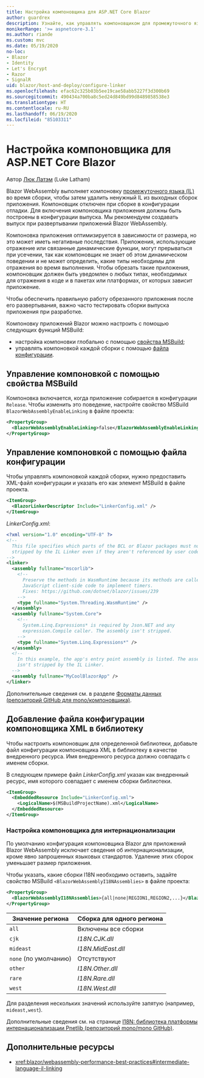 ```yaml
---
title: Настройка компоновщика для ASP.NET Core Blazor
author: guardrex
description: Узнайте, как управлять компоновщиком для промежуточного языка (IL) при создании приложения Blazor.
monikerRange: '>= aspnetcore-3.1'
ms.author: riande
ms.custom: mvc
ms.date: 05/19/2020
no-loc:
- Blazor
- Identity
- Let's Encrypt
- Razor
- SignalR
uid: blazor/host-and-deploy/configure-linker
ms.openlocfilehash: efac62c325b03b5ee19cae58abb5227f3d300b69
ms.sourcegitcommit: 490434a700ba8c5ed24d849bd99d8489858538e3
ms.translationtype: HT
ms.contentlocale: ru-RU
ms.lasthandoff: 06/19/2020
ms.locfileid: "85103311"
---
```

# <a name="configure-the-linker-for-aspnet-core-blazor"></a>Настройка компоновщика для ASP.NET Core Blazor

Автор [Люк Латэм](https://github.com/guardrex) (Luke Latham)

Blazor WebAssembly выполняет компоновку [промежуточного языка (IL)](/dotnet/standard/managed-code#intermediate-language--execution) во время сборки, чтобы затем удалить ненужный IL из выходных сборок приложения. Компоновщик отключен при сборке в конфигурации отладки. Для включения компоновщика приложения должны быть построены в конфигурации выпуска. Мы рекомендуем создавать выпуск при развертывании приложений Blazor WebAssembly. 

Компоновка приложения оптимизируется в зависимости от размера, но это может иметь негативные последствия. Приложения, использующие отражение или связанные динамические функции, могут прерываться при усечении, так как компоновщик не знает об этом динамическом поведении и не может определить, какие типы необходимы для отражения во время выполнения. Чтобы обрезать такие приложения, компоновщик должен быть уведомлен о любых типах, необходимых для отражения в коде и в пакетах или платформах, от которых зависит приложение. 

Чтобы обеспечить правильную работу обрезанного приложения после его развертывания, важно часто тестировать сборки выпуска приложения при разработке.

Компоновку приложений Blazor можно настроить с помощью следующих функций MSBuild:

* настройка компоновки глобально с помощью [свойства MSBuild](#control-linking-with-an-msbuild-property);
* управлять компоновкой каждой сборки с помощью [файла конфигурации](#control-linking-with-a-configuration-file).

## <a name="control-linking-with-an-msbuild-property"></a>Управление компоновкой с помощью свойства MSBuild

Компоновка включается, когда приложение собирается в конфигурации `Release`. Чтобы изменить это поведение, настройте свойство MSBuild `BlazorWebAssemblyEnableLinking` в файле проекта:

```xml
<PropertyGroup>
  <BlazorWebAssemblyEnableLinking>false</BlazorWebAssemblyEnableLinking>
</PropertyGroup>
```

## <a name="control-linking-with-a-configuration-file"></a>Управление компоновкой с помощью файла конфигурации

Чтобы управлять компоновкой каждой сборки, нужно предоставить XML-файл конфигурации и указать его как элемент MSBuild в файле проекта.

```xml
<ItemGroup>
  <BlazorLinkerDescriptor Include="LinkerConfig.xml" />
</ItemGroup>
```

*LinkerConfig.xml*:

```xml
<?xml version="1.0" encoding="UTF-8" ?>
<!--
  This file specifies which parts of the BCL or Blazor packages must not be
  stripped by the IL Linker even if they aren't referenced by user code.
-->
<linker>
  <assembly fullname="mscorlib">
    <!--
      Preserve the methods in WasmRuntime because its methods are called by 
      JavaScript client-side code to implement timers.
      Fixes: https://github.com/dotnet/blazor/issues/239
    -->
    <type fullname="System.Threading.WasmRuntime" />
  </assembly>
  <assembly fullname="System.Core">
    <!--
      System.Linq.Expressions* is required by Json.NET and any 
      expression.Compile caller. The assembly isn't stripped.
    -->
    <type fullname="System.Linq.Expressions*" />
  </assembly>
  <!--
    In this example, the app's entry point assembly is listed. The assembly
    isn't stripped by the IL Linker.
  -->
  <assembly fullname="MyCoolBlazorApp" />
</linker>
```

Дополнительные сведения см. в разделе [Форматы данных (репозиторий GitHub для mono/компоновщика)](https://github.com/mono/linker/blob/master/docs/data-formats.md).

## <a name="add-an-xml-linker-configuration-file-to-a-library"></a>Добавление файла конфигурации компоновщика XML в библиотеку

Чтобы настроить компоновщик для определенной библиотеки, добавьте файл конфигурации компоновщика XML в библиотеку в качестве внедренного ресурса. Имя внедренного ресурса должно совпадать с именем сборки.

В следующем примере файл *LinkerConfig.xml* указан как внедренный ресурс, имя которого совпадает с именем сборки библиотеки.

```xml
<ItemGroup>
  <EmbeddedResource Include="LinkerConfig.xml">
    <LogicalName>$(MSBuildProjectName).xml</LogicalName>
  </EmbeddedResource>
</ItemGroup>
```

### <a name="configure-the-linker-for-internationalization"></a>Настройка компоновщика для интернационализации

По умолчанию конфигурация компоновщика Blazor для приложений Blazor WebAssembly исключает сведения об интернационализации, кроме явно запрошенных языковых стандартов. Удаление этих сборок уменьшает размер приложения.

Чтобы указать, какие сборки I18N необходимо оставить, задайте свойство MSBuild `<BlazorWebAssemblyI18NAssemblies>` в файле проекта:

```xml
<PropertyGroup>
  <BlazorWebAssemblyI18NAssemblies>{all|none|REGION1,REGION2,...}</BlazorWebAssemblyI18NAssemblies>
</PropertyGroup>
```

| Значение региона     | Сборка для одного региона    |
| ---------------- | ----------------------- |
| `all`            | Включены все сборки |
| `cjk`            | *I18N.CJK.dll*          |
| `mideast`        | *I18N.MidEast.dll*      |
| `none` (по умолчанию) | Отсутствуют                    |
| `other`          | *I18N.Other.dll*        |
| `rare`           | *I18N.Rare.dll*         |
| `west`           | *I18N.West.dll*         |

Для разделения нескольких значений используйте запятую (например, `mideast,west`).

Дополнительные сведения см. на странице [I18N: библиотека платформы интернационализации Pnetlib (репозиторий mono/mono GitHub)](https://github.com/mono/mono/tree/master/mcs/class/I18N).

## <a name="additional-resources"></a>Дополнительные ресурсы

* <xref:blazor/webassembly-performance-best-practices#intermediate-language-il-linking>

